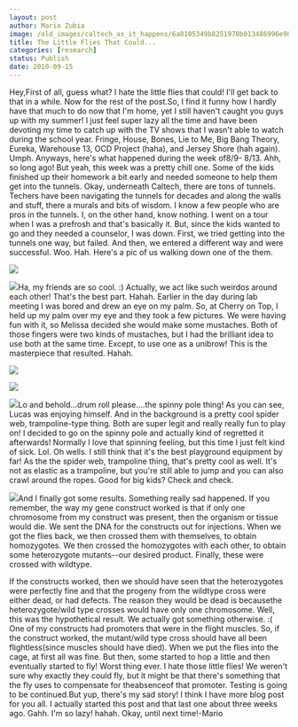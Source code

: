 ```yaml
---
layout: post
author: Mario Zubia
image: /old_images/caltech_as_it_happens/6a0105349b8251970b013486996e90970c.jpg
title: The Little Flies That Could... 
categories: [research]
status: Publish
date: 2010-09-15
---
```



Hey,First of all, guess what? I hate the little flies that could! I'll get back to that in a while. Now for the rest of the post.So, I find it funny how I hardly have that much to do now that I'm home, yet I still haven't caught you guys up with my summer! I just feel super lazy all the time and have been devoting my time to catch up with the TV shows that I wasn't able to watch during the school year. Fringe, House, Bones, Lie to Me, Big Bang Theory, Eureka, Warehouse 13, OCD Project (haha), and Jersey Shore (hah again). Umph. Anyways, here's what happened during the week of8/9- 8/13. Ahh, so long ago! But yeah, this week was a pretty chill one. Some of the kids finished up their homework a bit early and needed someone to help them get into the tunnels. Okay, underneath Caltech, there are tons of tunnels. Techers have been navigating the tunnels for decades and along the walls and stuff, there a murals and bits of wisdom. I know a few people who are pros in the tunnels. I, on the other hand, know nothing. I went on a tour when I was a prefrosh and that's basically it. But, since the kids wanted to go and they needed a counselor, I was down. First, we tried getting into the tunnels one way, but failed. And then, we entered a different way and were successful. Woo. Hah. Here's a pic of us walking down one of the them.


![](/old_images/caltech_as_it_happens/6a0105349b8251970b0133f3755a15970b.jpg)

![](/old_images/6a0105349b8251970b013486b19772970c.jpg)Ha, my friends are so cool. :) Actually, we act like such weirdos around each other! That's the best part. Hahah. Earlier in the day during lab meeting I was bored and drew an eye on my palm. So, at Cherry on Top, I held up my palm over my eye and they took a few pictures. We were having fun with it, so Melissa decided she would make some mustaches. Both of those fingers were two kinds of mustaches, but I had the brilliant idea to use both at the same time. Except, to use one as a unibrow! This is the masterpiece that resulted. Hahah.


![](/old_images/caltech_as_it_happens/6a0105349b8251970b0133f38f9963970b.jpg)

![](/old_images/caltech_as_it_happens/6a0105349b8251970b0133f38fdad3970b.jpg)

![](/old_images/caltech_as_it_happens/6a0105349b8251970b0133f390294d970b.jpg)Lo and behold...drum roll please....the spinny pole thing! As you can see, Lucas was enjoying himself. And in the background is a pretty cool spider web, trampoline-type thing. Both are super legit and really really fun to play on! I decided to go on the spinny pole and actually kind of regretted it afterwards! Normally I love that spinning feeling, but this time I just felt kind of sick. Lol. Oh wells. I still think that it's the best playground equipment by far! As the the spider web, trampoline thing, that's pretty cool as well. It's not as elastic as a trampoline, but you're still able to jump and you can also crawl around the ropes. Good for big kids? Check and check.


![](/old_images/caltech_as_it_happens/6a0105349b8251970b0133f3905c2a970b.jpg)And I finally got some results. Something really sad happened. If you remember, the way my gene construct worked is that if only one chromosome from my construct was present, then the organism or tissue would die. We sent the DNA for the constructs out for injections. When we got the flies back, we then crossed them with themselves, to obtain homozygotes. We then crossed the homozygotes with each other, to obtain some heterozygote mutants--our desired product. Finally, these were crossed with wildtype.

If the constructs worked, then we should have seen that the heterozygotes were perfectly fine and that the progeny from the wildtype cross were either dead, or had defects. The reason they would be dead is becausethe heterozygote/wild type crosses would have only one chromosome. Well, this was the hypothetical result. We actually got something otherwise. :(
One of my constructs had promoters that were in the flight muscles. So, if the construct worked, the mutant/wild type cross should have all been flightless(since muscles should have died). When we put the flies into the cage, at first all was fine. But then, some started to hop a little and then eventually started to fly! Worst thing ever. I hate those little flies! We weren't sure why exactly they could fly, but it might be that there's something that the fly uses to compensate for theabsenceof that promoter. Testing is going to be continued.But yup, there's my sad story! I think I have more blog post for you all. I actually started this post and that last one about three weeks ago. Gahh. I'm so lazy! hahah. Okay, until next time!-Mario

